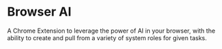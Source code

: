 # Browser AI

A Chrome Extension to leverage the power of AI in your browser, with the ability to create and pull from a variety of system roles for given tasks.
